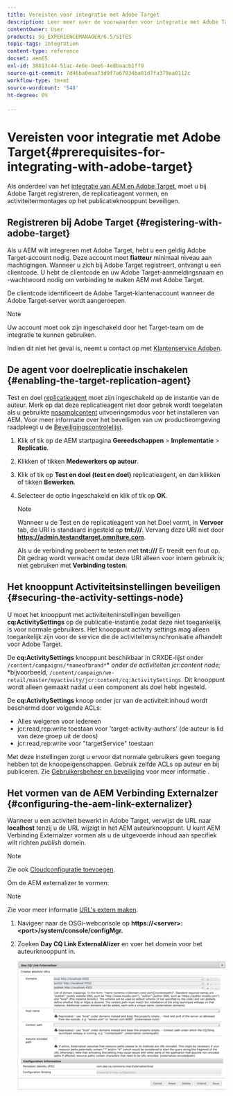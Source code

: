 ```yaml
---
title: Vereisten voor integratie met Adobe Target
description: Leer meer over de voorwaarden voor integratie met Adobe Target.
contentOwner: User
products: SG_EXPERIENCEMANAGER/6.5/SITES
topic-tags: integration
content-type: reference
docset: aem65
exl-id: 30813c44-51ac-4e6e-8ee6-4e8baacb1ff9
source-git-commit: 7d46ba0eaa73d9f7a67034ba81d7fa379aa0112c
workflow-type: tm+mt
source-wordcount: '548'
ht-degree: 0%

---
```


# Vereisten voor integratie met Adobe Target{#prerequisites-for-integrating-with-adobe-target}

Als onderdeel van het [integratie van AEM en Adobe Target](/help/sites-administering/target.md), moet u bij Adobe Target registreren, de replicatieagent vormen, en activiteitenmontages op het publicatieknooppunt beveiligen.

## Registreren bij Adobe Target {#registering-with-adobe-target}

Als u AEM wilt integreren met Adobe Target, hebt u een geldig Adobe Target-account nodig. Deze account moet **fiatteur** minimaal niveau aan machtigingen. Wanneer u zich bij Adobe Target registreert, ontvangt u een clientcode. U hebt de clientcode en uw Adobe Target-aanmeldingsnaam en -wachtwoord nodig om verbinding te maken AEM met Adobe Target.

De clientcode identificeert de Adobe Target-klantenaccount wanneer de Adobe Target-server wordt aangeroepen.

>[!NOTE]
>
>Uw account moet ook zijn ingeschakeld door het Target-team om de integratie te kunnen gebruiken.
>
>Indien dit niet het geval is, neemt u contact op met [Klantenservice Adoben](https://experienceleague.adobe.com/docs/target/using/cmp-resources-and-contact-information.html).

## De agent voor doelreplicatie inschakelen {#enabling-the-target-replication-agent}

Test en doel [replicatieagent](/help/sites-deploying/replication.md) moet zijn ingeschakeld op de instantie van de auteur. Merk op dat deze replicatieagent niet door gebrek wordt toegelaten als u gebruikte [nosamplcontent](/help/sites-deploying/configure-runmodes.md#using-samplecontent-and-nosamplecontent) uitvoeringsmodus voor het installeren van AEM. Voor meer informatie over het beveiligen van uw productieomgeving raadpleegt u de [Beveiligingscontrolelijst](/help/sites-administering/security-checklist.md).

1. Klik of tik op de AEM startpagina **Gereedschappen** > **Implementatie** > **Replicatie**.
1. Klikken of tikken **Medewerkers op auteur**.
1. Klik of tik op **Test en doel (test en doel)** replicatieagent, en dan klikken of tikken **Bewerken**.
1. Selecteer de optie Ingeschakeld en klik of tik op **OK**.

   >[!NOTE]
   >
   >Wanneer u de Test en de replicatieagent van het Doel vormt, in **Vervoer** tab, de URI is standaard ingesteld op **tnt:///**. Vervang deze URI niet door **https://admin.testandtarget.omniture.com**.
   >
   >Als u de verbinding probeert te testen met **tnt:///** Er treedt een fout op. Dit gedrag wordt verwacht omdat deze URI alleen voor intern gebruik is; niet gebruiken met **Verbinding testen**.

## Het knooppunt Activiteitsinstellingen beveiligen {#securing-the-activity-settings-node}

U moet het knooppunt met activiteiteninstellingen beveiligen **cq:ActivitySettings** op de publicatie-instantie zodat deze niet toegankelijk is voor normale gebruikers. Het knooppunt activity settings mag alleen toegankelijk zijn voor de service die de activiteitensynchronisatie afhandelt voor Adobe Target.

De **cq:ActivitySettings** knooppunt beschikbaar in CRXDE-lijst onder `/content/campaigns/*nameofbrand*`* *onder de activiteiten jcr:content node;* *bijvoorbeeld, `/content/campaign/we-retail/master/myactivity/jcr:content/cq:ActivitySettings`. Dit knooppunt wordt alleen gemaakt nadat u een component als doel hebt ingesteld.

De **cq:ActivitySettings** knoop onder jcr van de activiteit:inhoud wordt beschermd door volgende ACLs:

* Alles weigeren voor iedereen
* jcr:read,rep:write toestaan voor &#39;target-activity-authors&#39; (de auteur is lid van deze groep uit de doos)
* jcr:read,rep:write voor &quot;targetService&quot; toestaan

Met deze instellingen zorgt u ervoor dat normale gebruikers geen toegang hebben tot de knoopeigenschappen. Gebruik zelfde ACLs op auteur en bij publiceren. Zie [Gebruikersbeheer en beveiliging](/help/sites-administering/security.md) voor meer informatie .

## Het vormen van de AEM Verbinding Externalzer {#configuring-the-aem-link-externalizer}

Wanneer u een activiteit bewerkt in Adobe Target, verwijst de URL naar **localhost** tenzij u de URL wijzigt in het AEM auteurknooppunt. U kunt AEM Verbinding Externalzer vormen als u de uitgevoerde inhoud aan specifiek wilt richten *publish* domein.

>[!NOTE]
>
>Zie ook [Cloudconfiguratie toevoegen](/help/sites-administering/experience-fragments-target.md#add-the-cloud-configuration).

Om de AEM externalizer te vormen:

>[!NOTE]
>
>Zie voor meer informatie [URL&#39;s extern maken](/help/sites-developing/externalizer.md).

1. Navigeer naar de OSGi-webconsole op **https://&lt;server>:&lt;port>/system/console/configMgr.**
1. Zoeken **Day CQ Link ExternalAlizer** en voer het domein voor het auteurknooppunt in.

   ![Day CQ Link ExternalAlizer](assets/aem-externalizer-01.png)
